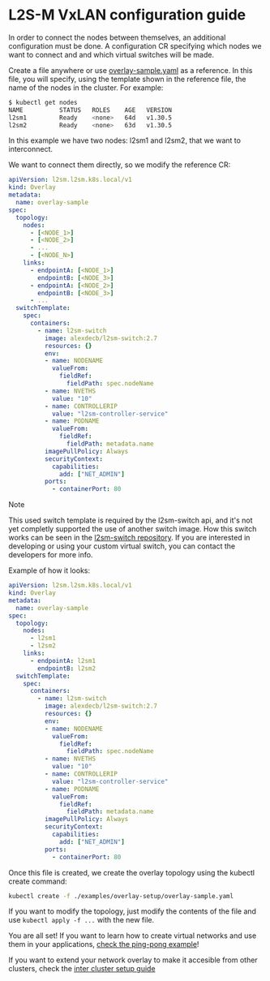 # L2S-M VxLAN configuration guide

In order to connect the nodes between themselves, an additional configuration must be done. A configuration CR specifying which nodes we want to connect and and which virtual switches will be made.

Create a file anywhere or use [overlay-sample.yaml](./overlay-sample.yaml) as a reference. 
In this file, you will specify, using the template shown in the reference file, the name of the nodes in the cluster. For example:
```bash
$ kubectl get nodes
NAME          STATUS   ROLES    AGE   VERSION
l2sm1         Ready    <none>   64d   v1.30.5
l2sm2         Ready    <none>   63d   v1.30.5
```
In this example we have two nodes: l2sm1 and l2sm2, that we want to interconnect.
  
We want to connect them directly, so we modify the reference CR:
```yaml
apiVersion: l2sm.l2sm.k8s.local/v1
kind: Overlay
metadata:
  name: overlay-sample
spec:
  topology:
    nodes:
      - [<NODE_1>]
      - [<NODE_2>]
      - ...
      - [<NODE_N>]
    links:
      - endpointA: [<NODE_1>]
        endpointB: [<NODE_3>]
      - endpointA: [<NODE_2>]
        endpointB: [<NODE_3>]
      - ...
  switchTemplate:
    spec:
      containers:
        - name: l2sm-switch
          image: alexdecb/l2sm-switch:2.7
          resources: {}
          env:
          - name: NODENAME
            valueFrom:
              fieldRef:
                fieldPath: spec.nodeName
          - name: NVETHS
            value: "10"  
          - name: CONTROLLERIP
            value: "l2sm-controller-service"
          - name: PODNAME
            valueFrom:
              fieldRef:
                fieldPath: metadata.name
          imagePullPolicy: Always
          securityContext:
            capabilities:
              add: ["NET_ADMIN"]
          ports:
            - containerPort: 80
```

> [!NOTE]
> This used switch template is required by the l2sm-switch api, and it's not yet completly supported the use of another switch image.  How this switch works can be seen in the [l2sm-switch repository](https://github.com/Networks-it-uc3m/l2sm-switch). If you are interested in developing or using your custom virtual switch, you can contact the developers for more info.

Example of how it looks:

```yaml
apiVersion: l2sm.l2sm.k8s.local/v1
kind: Overlay
metadata:
  name: overlay-sample
spec:
  topology:
    nodes:
      - l2sm1
      - l2sm2
    links:
      - endpointA: l2sm1
        endpointB: l2sm2
  switchTemplate:
    spec:
      containers:
        - name: l2sm-switch
          image: alexdecb/l2sm-switch:2.7
          resources: {}
          env:
          - name: NODENAME
            valueFrom:
              fieldRef:
                fieldPath: spec.nodeName
          - name: NVETHS
            value: "10"  
          - name: CONTROLLERIP
            value: "l2sm-controller-service"
          - name: PODNAME
            valueFrom:
              fieldRef:
                fieldPath: metadata.name
          imagePullPolicy: Always
          securityContext:
            capabilities:
              add: ["NET_ADMIN"]
          ports:
            - containerPort: 80
```


Once this file is created, we create the overlay topology using the kubectl create command:

```bash
kubectl create -f ./examples/overlay-setup/overlay-sample.yaml
```

If you want to modify the topology, just modify the contents of the file and use `kubectl apply -f ...` with the new file.

You are all set! If you want to learn how to create virtual networks and use them in your applications, [check the ping-pong example](../ping-pong/)!


If you want to extend your network overlay to make it accesible from other clusters, check the [inter cluster setup guide](../inter-cluster-setup/)
